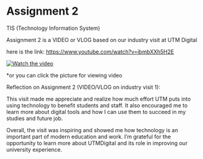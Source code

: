 # Assignment 2
TIS (Technology Information System) 

Assignment 2 is a VIDEO or VLOG based on our industry visit at UTM Digital

here is the link: https://www.youtube.com/watch?v=ibmbXXh5H2E

[![Watch the video](https://img.youtube.com/vi/ibmbXXh5H2E/maxresdefault.jpg)](https://youtu.be/ibmbXXh5H2E?si=HaRhpVLN8OEPkVBp)

*or you can click the picture for viewing video



Reflection on Assignment 2 (VIDEO/VLOG on industry visit 1):

This visit made me appreciate and realize how much effort UTM puts into using technology to benefit students and staff. It also encouraged me to learn more about digital tools and how I can use them to succeed in my studies and future job.

Overall, the visit was inspiring and showed me how technology is an important part of modern education and work. I’m grateful for the opportunity to learn more about UTMDigital and its role in improving our university experience.
